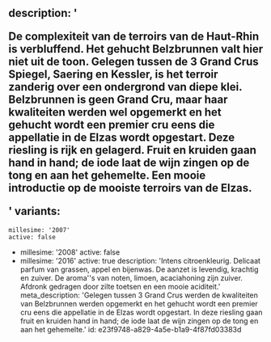 description: '<p>De complexiteit van de terroirs van de Haut-Rhin is verbluffend. Het gehucht Belzbrunnen valt hier niet uit de toon. Gelegen tussen de 3 Grand Crus Spiegel, Saering en Kessler, is het terroir zanderig over een ondergrond van diepe klei. Belzbrunnen is geen Grand Cru, maar haar kwaliteiten werden wel opgemerkt en het gehucht wordt een premier cru eens die appellatie in de Elzas wordt opgestart. Deze riesling is rijk en gelagerd. Fruit en kruiden gaan hand in hand; de iode laat de wijn zingen op de tong en aan het gehemelte. Een mooie introductie op de mooiste terroirs van de Elzas.</p>'
variants:
  -
    millesime: '2007'
    active: false
  -
    millesime: '2008'
    active: false
  -
    millesime: '2016'
    active: true
    description: 'Intens citroenkleurig. Delicaat parfum van grassen, appel en bijenwas. De aanzet is levendig, krachtig en zuiver. De aroma''s van noten, limoen, acaciahoning zijn zuiver. Afdronk gedragen door zilte toetsen en een mooie aciditeit.'
meta_description: 'Gelegen tussen 3 Grand Crus werden de kwaliteiten van Belzbrunnen werden opgemerkt en het gehucht wordt een premier cru eens die appellatie in de Elzas wordt opgestart. In deze riesling gaan fruit en kruiden hand in hand; de iode laat de wijn zingen op de tong en aan het gehemelte.'
id: e23f9748-a829-4a5e-b1a9-4f87fd03383d
